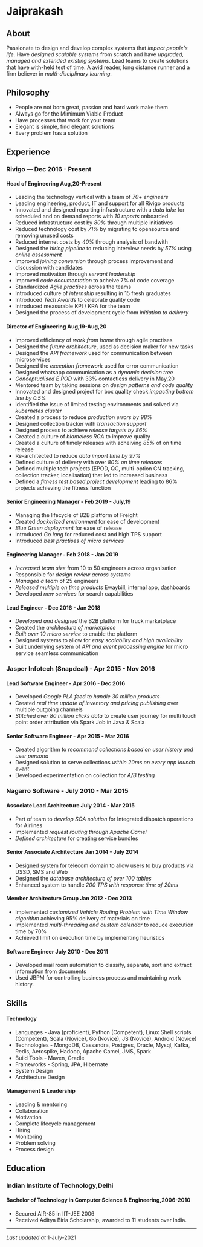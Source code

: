 # Jaiprakash

## About
Passionate to design and develop complex systems that _impact people's life._ Have _designed scalable systems_ from scratch and have _upgraded, managed and extended existing systems_. Lead teams to create solutions that have with-held test of time. A avid reader, long distance runner and a firm believer in _multi-disciplinary learning._

## Philosophy
* People are not born great, passion and hard work make them
* Always go for the Mimimum Viable Product
* Have processes that work for your team
* Elegant is simple, find elegant solutions
* Every problem has a solution

## Experience
### Rivigo — Dec 2016 - Present
#### Head of Engineering Aug,20-Present
* Leading the technology vertical with a team of _70+ engineers_
* Leading engineering, product, IT and support for all Rivigo products	
* Innovated and designed reporting infrastructure with a _data lake_ for scheduled and on demand reports with _10 reports_ onboarded 
* Reduced infrastructure cost by _80%_ through multiple initiatives
* Reduced technology cost by _71%_ by migrating to opensource and removing unused costs
* Reduced internet costs by _40%_ through analysis of bandwith
* Designed the _hiring pipeline_ to reducing interview needs by _57%_ using _online assessment_
* Improved _joining conversion_ through process improvement and discussion with candidates
* Improved motivation through _servant leadership_
* Improved _code documentation_ to acheive 7% of code coverage
* Standardized _Agile practises_ across the teams
* Introduced culture of _internship_ resulting in 15 fresh graduates
* Introduced _Tech Awards_ to celebrate quality code
* Introduced measurable KPI / KRA for the team
* Designed the process of development cycle from _initiation to delivery_


#### Director of Engineering Aug,19-Aug,20
* Improved efficiency of _work from home_ through agile practises 
* Designed the _future architecture_, used as decision maker for new tasks
* Designed the _API framework_ used for communication between microservices
* Designed the _exception framework_ used for error communication
* Designed whatsapp communication as a _dynamic decision tree_
* _Conceptualised E POD_ with 33% contactless delivery in May,20
* Mentored team by taking sessions on _design patterns and code quality_
* Innovated and designed  project for box quality check _impacting bottom line by 0.5%_
* Identified the issue of limited testing environments and solved via _kubernetes cluster_ 
* Created a process to reduce _production errors by 98%_
* Designed collection tracker with _transaction support_
* Designed process to achieve _release targets by 86%_
* Created a culture of _blameless RCA_ to improve quality
* Created a culture of timely releases with acheiving _85%_ of on time release
* Re-architected to reduce _data import time by 97%_
* Defined culture of delivery with over _80% on time releases_
* Defined multiple tech projects (EPOD, QC, multi-option CN tracking, collection tracker, localisation) that led to increased business
* Defined a _fitness test based project development_ leading to 86% projects achieving the fitness function

#### Senior Engineering Manager - Feb 2019 - July,19
* Managing the lifecycle of B2B platform of Freight
* Created _dockerized environment_ for ease of development
* _Blue Green deployment_ for ease of release
* Introduced _Go lang_ for reduced cost and high TPS support
* Introduced _best practises of micro services_

#### Engineering Manager - Feb 2018 - Jan 2019
* _Increased team size_ from 10 to 50 engineers across organisation
* Responsible for _design review across systems_
* _Managed a team_ of 25 engineers 
* _Released multiple on time products_ Ewaybill, internal app, dashboards
* Developed _new services_ for search capabilities

#### Lead Engineer - Dec 2016 - Jan 2018
* _Developed and designed_ the B2B platform for truck marketplace
* Created the _architecture of marketplace_
* _Built over 10 micro service_ to enable the platform
* Designed systems to allow for _easy scalability and high availability_
* Built underlying system of _API and event processing engine_ for micro service seamless communication
  
### Jasper Infotech (Snapdeal) - Apr 2015 - Nov 2016
#### Lead Software Engineer - Apr 2016 - Dec 2016
* Developed _Google PLA feed to handle 30 million products_
* Created _real time update of inventory and pricing publishing_ over multiple outgoing channels
* _Stitched over 80 million clicks data_ to create user journey for multi touch point order attribution via Spark Job in Java & Scala

#### Senior Software Engineer - Apr 2015 - Mar 2016
* Created algorithm to _recommend collections based on user history and user persona_ 
* Designed solution to serve collections _within 20ms on every app launch event_
* Developed experimentation on collection for _A/B testing_

### Nagarro Software - July 2010 - Mar 2015
#### Associate Lead Architecture July 2014 - Mar 2015
* Part of team to _develop SOA solution_ for Integrated dispatch operations for Airlines
* Implemented _request routing through Apache Camel_
* _Defined architecture_ for creating service bundles

#### Senior Associate Architecture Jan 2014 - July 2014
* Designed system for telecom domain to allow users to buy products via USSD, SMS and Web
* Designed the _database architecture of over 100 tables_
* Enhanced system to handle _200 TPS with response time of 20ms_

#### Member Architecture Group Jan 2012 - Dec 2013
* Implemented _customized Vehicle Routing Problem with Time Window algorithm_ achieving 95% delivery of materials on time
* Implemented _multi-threading and custom calendar_ to reduce execution time by 70%  
* Achieved limit on execution time by implementing heuristics

#### Software Engineer July 2010 - Dec 2011
* Developed mail room automation to classify, separate, sort and extract information from documents
* Used JBPM for controlling business process and maintaining work history.

## Skills
#### Technology
* Languages -  Java (proficient), Python (Competent), Linux Shell scripts (Competent), Scala (Novice), Go (Novice), JS (Novice), Android (Novice)
* Technologies - MongoDB, Cassandra, Postgres, Oracle, Mysql, Kafka, Redis, Aerospike, Hadoop, Apache Camel, JMS, Spark
* Build Tools - Maven, Gradle
* Frameworks - Spring, JPA, Hibernate
* System Design
* Architecture Design

#### Management & Leadership
* Leading & mentoring
* Collaboration
* Motivation
* Complete lifecycle management
* Hiring
* Monitoring
* Problem solving
* Process design

## Education
### Indian Institute of Technology,Delhi
#### Bachelor of Technology in Computer Science & Engineering,2006-2010
* Secured AIR-85 in IIT-JEE 2006
* Received Aditya Birla Scholarship, awarded to 11 students over India.

---
_Last updated at_ 1-July-2021
